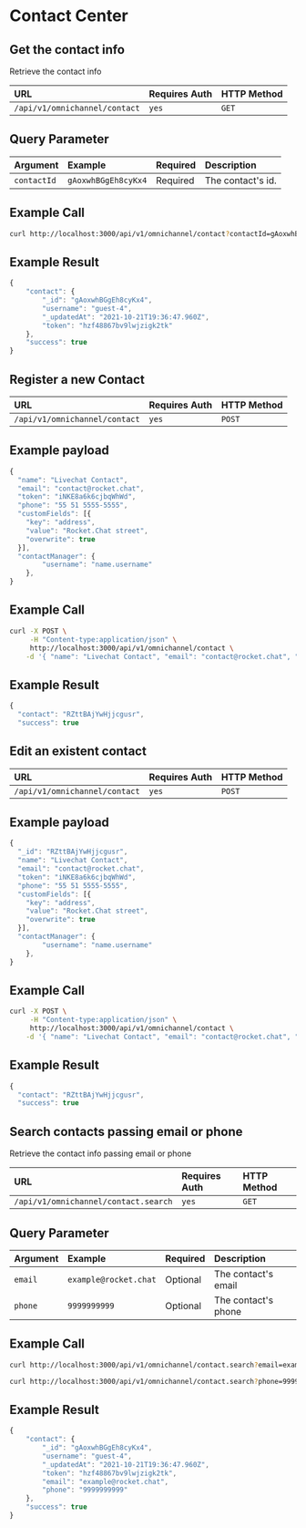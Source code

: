 # Contact Center

## Get the contact info

Retrieve the contact info

| URL | Requires Auth | HTTP Method |
| :--- | :--- | :--- |
| `/api/v1/omnichannel/contact` | `yes` | `GET` |

## Query Parameter

| Argument | Example | Required | Description |
| :--- | :--- | :--- | :--- |
| `contactId` | `gAoxwhBGgEh8cyKx4` | Required | The contact's id. |

## Example Call

```bash
curl http://localhost:3000/api/v1/omnichannel/contact?contactId=gAoxwhBGgEh8cyKx4
```

## Example Result

```javascript
{
    "contact": {
        "_id": "gAoxwhBGgEh8cyKx4",
        "username": "guest-4",
        "_updatedAt": "2021-10-21T19:36:47.960Z",
        "token": "hzf48867bv9lwjzigk2tk"
    },
    "success": true
}
```

## Register a new Contact

| URL | Requires Auth | HTTP Method |
| :--- | :--- | :--- |
| `/api/v1/omnichannel/contact` | `yes` | `POST` |

## Example payload

```javascript
{
  "name": "Livechat Contact",
  "email": "contact@rocket.chat",
  "token": "iNKE8a6k6cjbqWhWd",
  "phone": "55 51 5555-5555",
  "customFields": [{
    "key": "address",
    "value": "Rocket.Chat street",
    "overwrite": true
  }],
  "contactManager": {
		"username": "name.username"
	},
}
```

## Example Call

```bash
curl -X POST \
     -H "Content-type:application/json" \
     http://localhost:3000/api/v1/omnichannel/contact \
    -d '{ "name": "Livechat Contact", "email": "contact@rocket.chat", "token": "iNKE8a6k6cjbqWhWd", "phone": "55 51 5555-5555", "customFields": [{ "key": "address", "value": "Rocket.Chat street", "overwrite": true }], "contactManager": { "username": "name.username" } }'
```

## Example Result

```javascript
{
  "contact": "RZttBAjYwHjjcgusr",
  "success": true
```

## Edit an existent contact

| URL | Requires Auth | HTTP Method |
| :--- | :--- | :--- |
| `/api/v1/omnichannel/contact` | `yes` | `POST` |

## Example payload

```javascript
{
  "_id": "RZttBAjYwHjjcgusr",
  "name": "Livechat Contact",
  "email": "contact@rocket.chat",
  "token": "iNKE8a6k6cjbqWhWd",
  "phone": "55 51 5555-5555",
  "customFields": [{
    "key": "address",
    "value": "Rocket.Chat street",
    "overwrite": true
  }],
  "contactManager": {
		"username": "name.username"
	},
}
```

## Example Call

```bash
curl -X POST \
     -H "Content-type:application/json" \
     http://localhost:3000/api/v1/omnichannel/contact \
    -d '{ "name": "Livechat Contact", "email": "contact@rocket.chat", "token": "iNKE8a6k6cjbqWhWd", "phone": "55 51 5555-5555", "customFields": [{ "key": "address", "value": "Rocket.Chat street", "overwrite": true }], "contactManager": { "username": "name.username" } }'
```

## Example Result

```javascript
{
  "contact": "RZttBAjYwHjjcgusr",
  "success": true
```

## Search contacts passing email or phone

Retrieve the contact info passing email or phone

| URL | Requires Auth | HTTP Method |
| :--- | :--- | :--- |
| `/api/v1/omnichannel/contact.search` | `yes` | `GET` |

## Query Parameter

| Argument | Example | Required | Description |
| :--- | :--- | :--- | :--- |
| `email` | `example@rocket.chat` | Optional | The contact's email |
| `phone` | `9999999999` | Optional | The contact's phone |

## Example Call

```bash
curl http://localhost:3000/api/v1/omnichannel/contact.search?email=example@rocket.chat

curl http://localhost:3000/api/v1/omnichannel/contact.search?phone=9999999999
```

## Example Result

```javascript
{
    "contact": {
        "_id": "gAoxwhBGgEh8cyKx4",
        "username": "guest-4",
        "_updatedAt": "2021-10-21T19:36:47.960Z",
        "token": "hzf48867bv9lwjzigk2tk",
        "email": "example@rocket.chat",
        "phone": "9999999999"
    },
    "success": true
}
```

